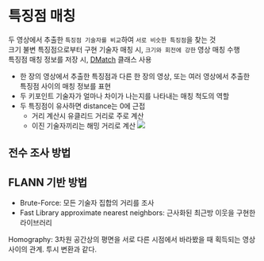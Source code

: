 # 특징점 매칭

두 영상에서 추출한 `특징점 기술자를 비교`하여 `서로 비슷한 특징점`을 찾는 것   
크기 불변 특징점으로부터 구현 기술자 매칭 시, `크기와 회전에 강한` 영상 매칭 수행   
특징점 매칭 정보를 저장 시, [DMatch](https://docs.opencv.org/master/d4/de0/classcv_1_1DMatch.html) 클래스 사용
- 한 장의 영상에서 추출한 특징점과 다른 한 장의 영상, 또는 여러 영상에서 추출한 특징점 사이의 매칭 정보를 표현
- 두 키포인트 기술자가 얼마나 차이가 나는지를 나타내는 매칭 척도의 역할
- 두 특징점이 유사하면 distance는 0에 근접
  - 거리 계산시 유클리드 거리로 주로 계산
  - 이진 기술자끼리는 해밍 거리로 계산
![](images/matching_example_1.png)




## 전수 조사 방법

## FLANN 기반 방법




- Brute-Force: 모든 기술자 집합의 거리를 조사
- Fast Library approximate nearest neighbors: 근사화된 최근방 이웃을 구현한 라이브러리

Homography: 3차원 공간상의 평면을 서로 다른 시점에서 바라봤을 때 획득되는 영상 사이의 관계. 투시 변환과 같다.
